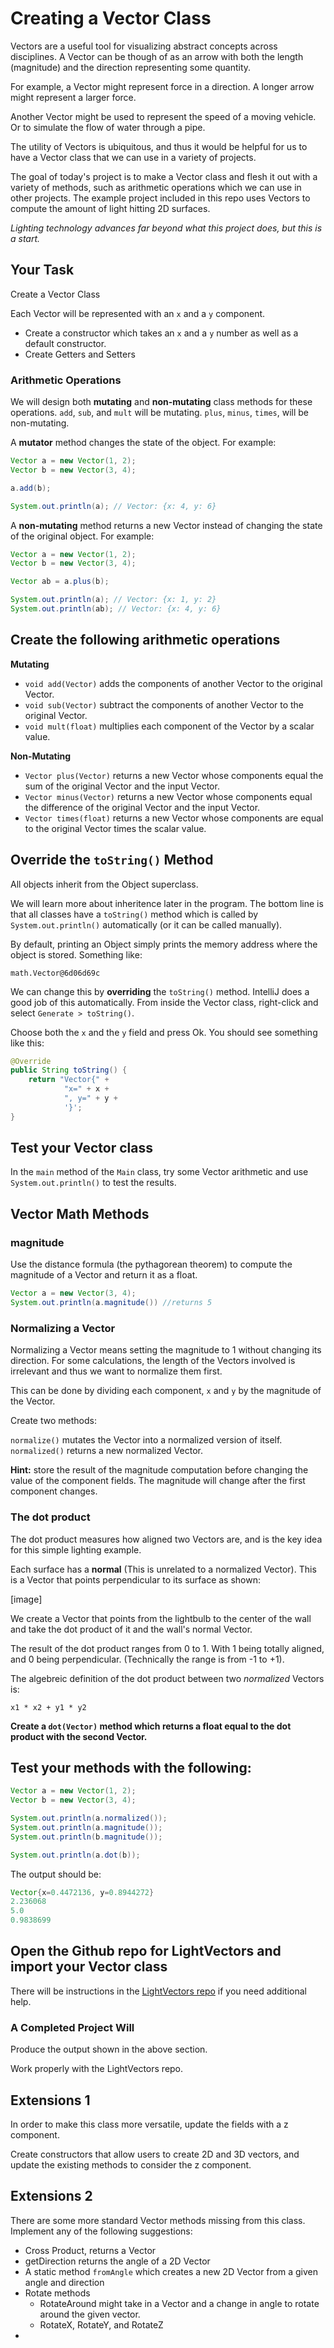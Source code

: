 # Creating a Vector Class

Vectors are a useful tool for visualizing abstract concepts across
disciplines. A Vector can be though of as an arrow with both the
length (magnitude) and the direction representing some quantity.

For example, a Vector might represent force in a direction. A longer
arrow might represent a larger force.

Another Vector might be used to represent the speed of a moving
vehicle. Or to simulate the flow of water through a pipe.

The utility of Vectors is ubiquitous, and thus it would be helpful
for us to have a Vector class that we can use in a variety of
projects.

The goal of today's project is to make a Vector class and flesh it
out with a variety of methods, such as arithmetic operations which
we can use in other projects. The example project included in this
repo uses Vectors to compute the amount of light hitting 2D surfaces.

*Lighting technology advances far beyond what this project does, but
this is a start.*

## Your Task

Create a Vector Class

Each Vector will be represented with an `x` and a `y` component.

- Create a constructor which takes an `x` and a `y` number as well as
a default constructor.
- Create Getters and Setters

### Arithmetic Operations

We will design both **mutating** and **non-mutating** class methods
for these operations. `add`, `sub`, and `mult` will be mutating.
`plus`, `minus`, `times`, will be non-mutating.

A **mutator** method changes the state of the object. For example:

```java
Vector a = new Vector(1, 2);
Vector b = new Vector(3, 4);

a.add(b);

System.out.println(a); // Vector: {x: 4, y: 6}
```

A **non-mutating** method returns a new Vector instead of changing
the state of the original object. For example:

```java
Vector a = new Vector(1, 2);
Vector b = new Vector(3, 4);

Vector ab = a.plus(b);

System.out.println(a); // Vector: {x: 1, y: 2}
System.out.println(ab); // Vector: {x: 4, y: 6}
```

## Create the following arithmetic operations

**Mutating**
- `void add(Vector)` adds the components of another Vector to the
original Vector.
- `void sub(Vector)` subtract the components of another Vector to the
original Vector.
- `void mult(float)` multiplies each component of the Vector by a
scalar value.

**Non-Mutating**
- `Vector plus(Vector)` returns a new Vector whose components equal
the sum of the original Vector and the input Vector.
- `Vector minus(Vector)` returns a new Vector whose components equal
the difference of the original Vector and the input Vector.
- `Vector times(float)` returns a new Vector whose components are
equal to the original Vector times the scalar value.

## Override the `toString()` Method

All objects inherit from the Object superclass.

We will learn more about inheritence later in the program. The bottom
line is that all classes have a `toString()` method which is called
by `System.out.println()` automatically (or it can be called manually).

By default, printing an Object simply prints the memory address where
the object is stored. Something like:

`math.Vector@6d06d69c`

We can change this by **overriding** the `toString()` method.
IntelliJ does a good job of this automatically.
From inside the Vector class, right-click and select
`Generate > toString()`.

Choose both the `x` and the `y` field and press Ok. You should
see something like this:

```java
@Override
public String toString() {
    return "Vector{" +
            "x=" + x +
            ", y=" + y +
            '}';
}
```

## Test your Vector class

In the `main` method of the `Main` class, try some Vector arithmetic
and use `System.out.println()` to test the results.

## Vector Math Methods

### magnitude
Use the distance formula (the pythagorean theorem) to compute the
magnitude of a Vector and return it as a float.

```java
Vector a = new Vector(3, 4);
System.out.println(a.magnitude()) //returns 5
```

### Normalizing a Vector

Normalizing a Vector means setting the magnitude to 1 without
changing its direction. For some calculations, the length of the
Vectors involved is irrelevant and thus we want to normalize them
first.

This can be done by dividing each component, `x` and `y` by the
magnitude of the Vector.

Create two methods:

`normalize()` mutates the Vector into a normalized version of itself.
`normalized()` returns a new normalized Vector.

**Hint:** store the result of the magnitude computation before
changing the value of the component fields. The magnitude will change
after the first component changes.

### The dot product

The dot product measures how aligned two Vectors are, and is the key
idea for this simple lighting example.

Each surface has a **normal** (This is unrelated to a normalized
Vector). This is a Vector that points perpendicular to its surface
as shown:

[image]

We create a Vector that points from the lightbulb to the center of
the wall and take the dot product of it and the wall's normal Vector.

The result of the dot product ranges from 0 to 1. With 1 being totally
aligned, and 0 being perpendicular. (Technically the range is from
-1 to +1).

The algebreic definition of the dot product between two *normalized*
Vectors is:

`x1 * x2 + y1 * y2`

**Create a `dot(Vector)` method which returns a float equal to the
  dot product with the second Vector.**

## Test your methods with the following:
```java
Vector a = new Vector(1, 2);
Vector b = new Vector(3, 4);

System.out.println(a.normalized());
System.out.println(a.magnitude());
System.out.println(b.magnitude());

System.out.println(a.dot(b));
```

The output should be:

```java
Vector{x=0.4472136, y=0.8944272}
2.236068
5.0
0.9838699
```

## Open the Github repo for LightVectors and import your Vector class

There will be instructions in the [LightVectors repo](https://github.com/LambdaSchool/bd-methods-scope-and-class-design-light-vectors.git)
if you need additional help.

### A Completed Project Will

Produce the output shown in the above section.

Work properly with the LightVectors repo.

## Extensions 1

In order to make this class more versatile, update the fields with a z component.

Create constructors that allow users to create 2D and 3D vectors, and update the existing methods to consider the z component.

## Extensions 2

There are some more standard Vector methods missing from this class. Implement any of the following suggestions:
- Cross Product, returns a Vector
- getDirection returns the angle of a 2D Vector
- A static method `fromAngle` which creates a new 2D Vector from a given angle and direction
- Rotate methods
  - RotateAround might take in a Vector and a change in angle to rotate around the given vector.
  - RotateX, RotateY, and RotateZ
-
